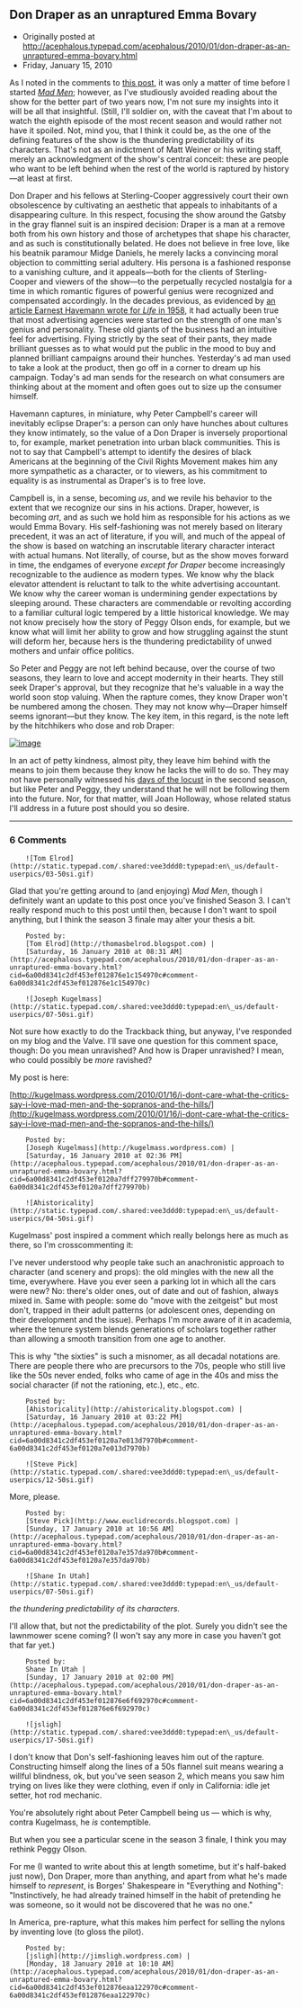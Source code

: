 ## Don Draper as an unraptured Emma Bovary

 * Originally posted at http://acephalous.typepad.com/acephalous/2010/01/don-draper-as-an-unraptured-emma-bovary.html
 * Friday, January 15, 2010



As I noted in the comments to [this post](http://lefarkins.blogspot.com/2009/12/it-goes-without-saying-that-no-one.html), it was only a matter of time before I started [_Mad Men_](http://www.amazon.com/exec/obidos/ASIN/B000YABIQ6/diesekoschmar-20);
however, as I've studiously avoided reading about the show for the
better part of two years now, I'm not sure my insights into it will be
all that insightful. (Still, I'll soldier on, with the caveat that I'm
about to watch the eighth episode of the most recent season and would
rather not have it spoiled. Not, mind you, that I think it could be, as
the one of the defining features of the show is the thundering
predictability of its characters. That's not as an indictment of Matt
Weiner or his writing staff, merely an acknowledgment of the show's
central conceit: these are people who want to be left behind when the
rest of the world is raptured by history—at least at first.

Don
Draper and his fellows at Sterling-Cooper aggressively court their own
obsolescence by cultivating an aesthetic that appeals to inhabitants of
a disappearing culture. In this respect, focusing the show around the
Gatsby in the gray flannel suit is an inspired decision: Draper is a
man at a remove both from his own history and those of archetypes that
shape his character, and as such is constitutionally belated. He does
not believe in free love, like his beatnik paramour Midge Daniels, he
merely lacks a convincing moral objection to committing serial
adultery. His persona is a fashioned response to a vanishing culture,
and it appeals—both for the clients of Sterling-Cooper and viewers of
the show—to the perpetually recycled nostalgia for a time in which
romantic figures of powerful genius were recognized and compensated
accordingly. In the decades previous, as evidenced by [an article Earnest Havemann wrote for _Life_ in 1958](http://books.google.com/books?id=11MEAAAAMBAJ&lpg=PA142&dq=%!a(MISSING)d%!m(MISSING)en%!&(MISSING)lr=&as\_brr=1&pg=PA147#v=onepage&q=%!a(MISSING)d%!m(MISSING)en%!&(MISSING)f=false), it had actually been true that
most
advertising agencies were started on the strength of one man's genius
and personality. These old giants of the business had an intuitive feel
for advertising. Flying strictly by the seat of their pants, they made
brilliant guesses as to what would put the public in the mood to buy
and planned brilliant campaigns around their hunches. Yesterday's ad
man used to take a look at the product, then go off in a corner to
dream up his campaign. Today's ad man sends for the research on what
consumers are thinking about at the moment and often goes out to size
up the consumer himself.

Havemann captures, in miniature,
why Peter Campbell's career will inevitably eclipse Draper's: a person
can only have hunches about cultures they know intimately, so the value
of a Don Draper is inversely proportional to, for example, market
penetration into urban black communities. This is not to say that
Campbell's attempt to identify the desires of black Americans at the
beginning of the Civil Rights Movement makes him any more sympathetic
as a character, or to viewers, as his commitment to equality is as
instrumental as Draper's is to free love.

Campbell is, in a sense, becoming _us_, and we revile his behavior to the extent that we recognize our sins in his actions. Draper, however, is becoming _art_,
and as such we hold him as responsible for his actions as we would Emma
Bovary. His self-fashioning was not merely based on literary precedent,
it was an act of literature, if you will, and much of the appeal of the
show is based on watching an inscrutable literary character interact with actual
humans. Not literally, of course, but as the show moves forward in
time, the endgames of everyone _except for Draper_ become
increasingly recognizable to the audience as modern types. We know why
the black elevator attendent is reluctant to talk to the white
advertising accountant. We know why the career woman is undermining
gender expectations by sleeping around. These characters are
commendable or revolting according to a familiar cultural logic
tempered by a little historical knowledge. We may not know precisely
how the story of Peggy Olson ends, for example, but we know what will
limit her ability to grow and how struggling against the stunt will
deform her, because hers is the thundering predictability of unwed
mothers and unfair office politics.

So Peter and Peggy are not
left behind because, over the course of two seasons, they learn to love
and accept modernity in their hearts. They still seek Draper's
approval, but they recognize that he's valuable in a way the world soon
stop valuing. When the rapture comes, they know Draper won't be
numbered among the chosen. They may not know why—Draper himself seems
ignorant—but they know. The key item, in this regard, is the note left
by the hitchhikers who dose and rob Draper:

[![image](http://1.bp.blogspot.com/\_ZEf6TUYdm\_0/S1EoPKzVgzI/AAAAAAAAAC0/Hacedeef3P4/s400/madmen.jpg)](http://1.bp.blogspot.com/\_ZEf6TUYdm\_0/S1EoPKzVgzI/AAAAAAAAAC0/Hacedeef3P4/s1600-h/madmen.jpg)

In
an act of petty kindness, almost pity, they leave him behind with the
means to join them because they know he lacks the will to do so. They may not
have personally witnessed his [days of the locust](http://en.wikipedia.org/wiki/The\_Day\_of\_the\_Locust)
in the second season, but like Peter and Peggy, they understand that he
will not be following them into the future. Nor, for that matter, will
Joan Holloway, whose related status I'll address in a future post
should you so desire.

		

* * *

### 6 Comments 

		

                
[]()

	

		![Tom Elrod](http://static.typepad.com/.shared:vee3ddd0:typepad:en\_us/default-userpics/03-50si.gif)
	

	

		

Glad that you're getting around to (and enjoying) _Mad Men_, though I definitely want an update to this post once you've finished Season 3.  I can't really respond much to this post until then, because I don't want to spoil anything, but I  think the season 3 finale may alter your thesis a bit.

	

		Posted by:
		[Tom Elrod](http://thomasbelrod.blogspot.com) |
		[Saturday, 16 January 2010 at 08:31 AM](http://acephalous.typepad.com/acephalous/2010/01/don-draper-as-an-unraptured-emma-bovary.html?cid=6a00d8341c2df453ef012876e1c154970c#comment-6a00d8341c2df453ef012876e1c154970c)

[]()

	

		![Joseph Kugelmass](http://static.typepad.com/.shared:vee3ddd0:typepad:en\_us/default-userpics/07-50si.gif)
	

	

		

Not sure how exactly to do the Trackback thing, but anyway, I've responded on my blog and the Valve. I'll save one question for this comment space, though: Do you mean unravished? And how is Draper unravished? I mean, who could possibly be _more_ ravished?

My post is here:  

[http://kugelmass.wordpress.com/2010/01/16/i-dont-care-what-the-critics-say-i-love-mad-men-and-the-sopranos-and-the-hills/](http://kugelmass.wordpress.com/2010/01/16/i-dont-care-what-the-critics-say-i-love-mad-men-and-the-sopranos-and-the-hills/)

	

		Posted by:
		[Joseph Kugelmass](http://kugelmass.wordpress.com) |
		[Saturday, 16 January 2010 at 02:36 PM](http://acephalous.typepad.com/acephalous/2010/01/don-draper-as-an-unraptured-emma-bovary.html?cid=6a00d8341c2df453ef0120a7dff279970b#comment-6a00d8341c2df453ef0120a7dff279970b)

[]()

	

		![Ahistoricality](http://static.typepad.com/.shared:vee3ddd0:typepad:en\_us/default-userpics/04-50si.gif)
	

	

		

Kugelmass' post inspired a comment which really belongs here as much as there, so I'm crosscommenting it:

I've never understood why people take such an anachronistic approach to character (and scenery and props): the old mingles with the new all the time, everywhere. Have you ever seen a parking lot in which all the cars were new? No: there's older ones, out of date and out of fashion, always mixed in. Same with people: some do "move with the zeitgeist" but most don't, trapped in their adult patterns (or adolescent ones, depending on their development and the issue). Perhaps I'm more aware of it in academia, where the tenure system blends generations of scholars together rather than allowing a smooth transition from one age to another. 

This is why "the sixties" is such a misnomer, as all decadal notations are. There are people there who are precursors to the 70s, people who still live like the 50s never ended, folks who came of age in the 40s and miss the social character (if not the rationing, etc.), etc., etc.

	

		Posted by:
		[Ahistoricality](http://ahistoricality.blogspot.com) |
		[Saturday, 16 January 2010 at 03:22 PM](http://acephalous.typepad.com/acephalous/2010/01/don-draper-as-an-unraptured-emma-bovary.html?cid=6a00d8341c2df453ef0120a7e013d7970b#comment-6a00d8341c2df453ef0120a7e013d7970b)

[]()

	

		![Steve Pick](http://static.typepad.com/.shared:vee3ddd0:typepad:en\_us/default-userpics/12-50si.gif)
	

	

		

More, please. 

	

		Posted by:
		[Steve Pick](http://www.euclidrecords.blogspot.com) |
		[Sunday, 17 January 2010 at 10:56 AM](http://acephalous.typepad.com/acephalous/2010/01/don-draper-as-an-unraptured-emma-bovary.html?cid=6a00d8341c2df453ef0120a7e357da970b#comment-6a00d8341c2df453ef0120a7e357da970b)

[]()

	

		![Shane In Utah](http://static.typepad.com/.shared:vee3ddd0:typepad:en\_us/default-userpics/07-50si.gif)
	

	

		

_the thundering predictability of its characters._

I'll allow that, but not the predictability of the plot. Surely you didn't see the lawnmower scene coming? (I won't say any more in case you haven't got that far yet.)

	

		Posted by:
		Shane In Utah |
		[Sunday, 17 January 2010 at 02:00 PM](http://acephalous.typepad.com/acephalous/2010/01/don-draper-as-an-unraptured-emma-bovary.html?cid=6a00d8341c2df453ef012876e6f692970c#comment-6a00d8341c2df453ef012876e6f692970c)

[]()

	

		![jsligh](http://static.typepad.com/.shared:vee3ddd0:typepad:en\_us/default-userpics/17-50si.gif)
	

	

		

I don't know that Don's self-fashioning leaves him out of the rapture. Constructing himself along the lines of a 50s flannel suit means wearing a willful blindness, ok, but you've seen season 2, which means you saw him trying on lives like they were clothing, even if only in California: idle jet setter, hot rod mechanic. 

You're absolutely right about Peter Campbell being us — which is why, contra Kugelmass, he _is_ contemptible. 

But when you see a particular scene in the season 3 finale, I think you may rethink Peggy Olson.

For me (I wanted to write about this at length sometime, but it's half-baked just now), Don Draper, more than anything, and apart from what he's made himself to _represent_, is Borges' Shakespeare in "Everything and Nothing": "Instinctively, he had already trained himself in the habit of pretending he was someone, so it would not be discovered that he was no one." 

In America, pre-rapture, what this makes him perfect for selling the nylons by inventing love (to gloss the pilot). 

	

		Posted by:
		[jsligh](http://jimsligh.wordpress.com) |
		[Monday, 18 January 2010 at 10:10 AM](http://acephalous.typepad.com/acephalous/2010/01/don-draper-as-an-unraptured-emma-bovary.html?cid=6a00d8341c2df453ef012876eaa122970c#comment-6a00d8341c2df453ef012876eaa122970c)

		

        